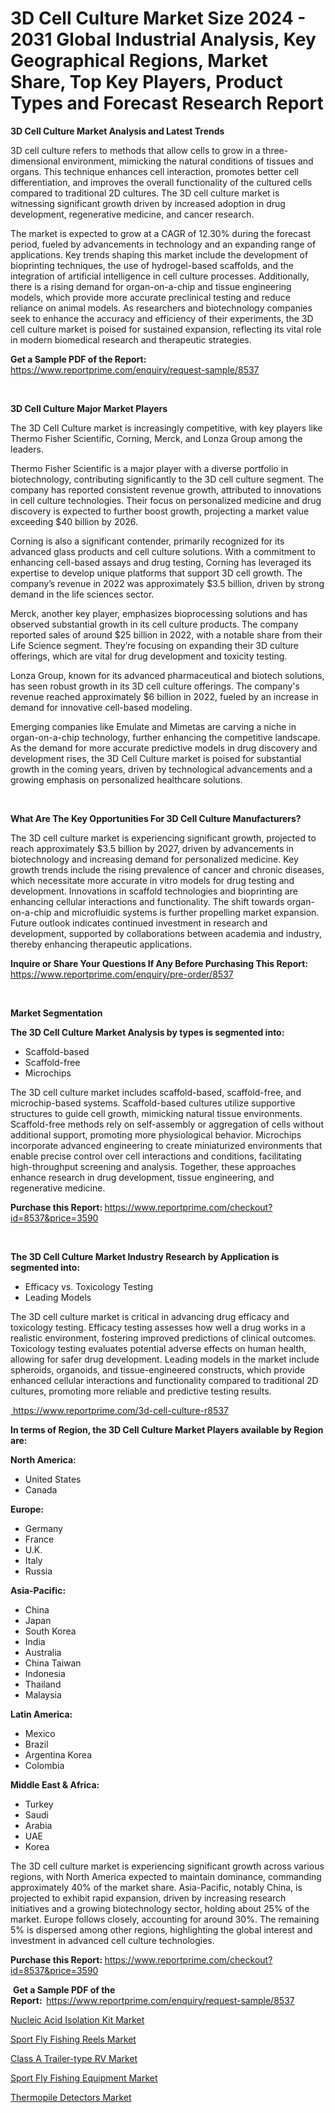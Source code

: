 <p><h1>3D Cell Culture Market Size 2024 - 2031 Global Industrial Analysis, Key Geographical Regions, Market Share, Top Key Players, Product Types and Forecast Research Report</h1></p><p><strong>3D Cell Culture Market Analysis and Latest Trends</strong></p>
<p><p>3D cell culture refers to methods that allow cells to grow in a three-dimensional environment, mimicking the natural conditions of tissues and organs. This technique enhances cell interaction, promotes better cell differentiation, and improves the overall functionality of the cultured cells compared to traditional 2D cultures. The 3D cell culture market is witnessing significant growth driven by increased adoption in drug development, regenerative medicine, and cancer research. </p><p>The market is expected to grow at a CAGR of 12.30% during the forecast period, fueled by advancements in technology and an expanding range of applications. Key trends shaping this market include the development of bioprinting techniques, the use of hydrogel-based scaffolds, and the integration of artificial intelligence in cell culture processes. Additionally, there is a rising demand for organ-on-a-chip and tissue engineering models, which provide more accurate preclinical testing and reduce reliance on animal models. As researchers and biotechnology companies seek to enhance the accuracy and efficiency of their experiments, the 3D cell culture market is poised for sustained expansion, reflecting its vital role in modern biomedical research and therapeutic strategies.</p></p>
<p><strong>Get a Sample PDF of the Report:&nbsp;</strong> <a href="https://www.reportprime.com/enquiry/request-sample/8537">https://www.reportprime.com/enquiry/request-sample/8537</a></p>
<p>&nbsp;</p>
<p><strong>3D Cell Culture Major Market Players</strong></p>
<p><p>The 3D Cell Culture market is increasingly competitive, with key players like Thermo Fisher Scientific, Corning, Merck, and Lonza Group among the leaders. </p><p>Thermo Fisher Scientific is a major player with a diverse portfolio in biotechnology, contributing significantly to the 3D cell culture segment. The company has reported consistent revenue growth, attributed to innovations in cell culture technologies. Their focus on personalized medicine and drug discovery is expected to further boost growth, projecting a market value exceeding $40 billion by 2026.</p><p>Corning is also a significant contender, primarily recognized for its advanced glass products and cell culture solutions. With a commitment to enhancing cell-based assays and drug testing, Corning has leveraged its expertise to develop unique platforms that support 3D cell growth. The company’s revenue in 2022 was approximately $3.5 billion, driven by strong demand in the life sciences sector.</p><p>Merck, another key player, emphasizes bioprocessing solutions and has observed substantial growth in its cell culture products. The company reported sales of around $25 billion in 2022, with a notable share from their Life Science segment. They’re focusing on expanding their 3D culture offerings, which are vital for drug development and toxicity testing.</p><p>Lonza Group, known for its advanced pharmaceutical and biotech solutions, has seen robust growth in its 3D cell culture offerings. The company's revenue reached approximately $6 billion in 2022, fueled by an increase in demand for innovative cell-based modeling. </p><p>Emerging companies like Emulate and Mimetas are carving a niche in organ-on-a-chip technology, further enhancing the competitive landscape. As the demand for more accurate predictive models in drug discovery and development rises, the 3D Cell Culture market is poised for substantial growth in the coming years, driven by technological advancements and a growing emphasis on personalized healthcare solutions.</p></p>
<p>&nbsp;</p>
<p><strong>What Are The Key Opportunities For 3D Cell Culture Manufacturers?</strong></p>
<p><p>The 3D cell culture market is experiencing significant growth, projected to reach approximately $3.5 billion by 2027, driven by advancements in biotechnology and increasing demand for personalized medicine. Key growth trends include the rising prevalence of cancer and chronic diseases, which necessitate more accurate in vitro models for drug testing and development. Innovations in scaffold technologies and bioprinting are enhancing cellular interactions and functionality. The shift towards organ-on-a-chip and microfluidic systems is further propelling market expansion. Future outlook indicates continued investment in research and development, supported by collaborations between academia and industry, thereby enhancing therapeutic applications.</p></p>
<p><strong>Inquire or Share Your Questions If Any Before Purchasing This Report:</strong> <a href="https://www.reportprime.com/enquiry/pre-order/8537">https://www.reportprime.com/enquiry/pre-order/8537</a></p>
<p>&nbsp;</p>
<p><strong>Market Segmentation</strong></p>
<p><strong>The 3D Cell Culture Market Analysis by types is segmented into:</strong></p>
<p><ul><li>Scaffold-based</li><li>Scaffold-free</li><li>Microchips</li></ul></p>
<p><p>The 3D cell culture market includes scaffold-based, scaffold-free, and microchip-based systems. Scaffold-based cultures utilize supportive structures to guide cell growth, mimicking natural tissue environments. Scaffold-free methods rely on self-assembly or aggregation of cells without additional support, promoting more physiological behavior. Microchips incorporate advanced engineering to create miniaturized environments that enable precise control over cell interactions and conditions, facilitating high-throughput screening and analysis. Together, these approaches enhance research in drug development, tissue engineering, and regenerative medicine.</p></p>
<p><strong>Purchase this Report:&nbsp;</strong><a href="https://www.reportprime.com/checkout?id=8537&price=3590">https://www.reportprime.com/checkout?id=8537&price=3590</a></p>
<p>&nbsp;</p>
<p><strong>The 3D Cell Culture Market Industry Research by Application is segmented into:</strong></p>
<p><ul><li>Efficacy vs. Toxicology Testing</li><li>Leading Models</li></ul></p>
<p><p>The 3D cell culture market is critical in advancing drug efficacy and toxicology testing. Efficacy testing assesses how well a drug works in a realistic environment, fostering improved predictions of clinical outcomes. Toxicology testing evaluates potential adverse effects on human health, allowing for safer drug development. Leading models in the market include spheroids, organoids, and tissue-engineered constructs, which provide enhanced cellular interactions and functionality compared to traditional 2D cultures, promoting more reliable and predictive testing results.</p></p>
<p><a href="https://www.reportprime.com/3d-cell-culture-r8537">&nbsp;https://www.reportprime.com/3d-cell-culture-r8537</a></p>
<p><strong>In terms of Region, the 3D Cell Culture Market Players available by Region are:</strong></p>
<p>
    <p> <strong> North America: </strong>
        <ul>
            <li>United States</li>
            <li>Canada</li>
        </ul>
        </p> 
    <p> <strong> Europe: </strong>
        <ul>
            <li>Germany</li>
            <li>France</li>
            <li>U.K.</li>
            <li>Italy</li>
            <li>Russia</li>
        </ul>
        </p> 
    <p> <strong> Asia-Pacific: </strong>
        <ul>
            <li>China</li>
            <li>Japan</li>
            <li>South Korea</li>
            <li>India</li>
            <li>Australia</li>
            <li>China Taiwan</li>
            <li>Indonesia</li>
            <li>Thailand</li>
            <li>Malaysia</li>
        </ul>
        </p> 
    <p> <strong> Latin America: </strong>
        <ul>
            <li>Mexico</li>
            <li>Brazil</li>
            <li>Argentina Korea</li>
            <li>Colombia</li>
        </ul>
        </p> 
    <p> <strong> Middle East & Africa: </strong>
        <ul>
            <li>Turkey</li>
            <li>Saudi</li>
            <li>Arabia</li>
            <li>UAE</li>
            <li>Korea</li>
        </ul>
    </p>
    </p>
<p><p>The 3D cell culture market is experiencing significant growth across various regions, with North America expected to maintain dominance, commanding approximately 40% of the market share. Asia-Pacific, notably China, is projected to exhibit rapid expansion, driven by increasing research initiatives and a growing biotechnology sector, holding about 25% of the market. Europe follows closely, accounting for around 30%. The remaining 5% is dispersed among other regions, highlighting the global interest and investment in advanced cell culture technologies.</p></p>
<p><strong>Purchase this Report: </strong><a href="https://www.reportprime.com/checkout?id=8537&price=3590">https://www.reportprime.com/checkout?id=8537&price=3590</a></p>
<p>&nbsp;<strong>Get a Sample PDF of the Report:&nbsp;&nbsp;</strong><a href="https://www.reportprime.com/enquiry/request-sample/8537">https://www.reportprime.com/enquiry/request-sample/8537</a></p>
<p><strong></strong></p>
<p><p><a href="https://github.com/GRUBBSCHARLES/Market-Research-Report-List-1/blob/main/nucleic-acid-isolation-kit-market.md">Nucleic Acid Isolation Kit Market</a></p><p><a href="https://medium.com/@kstephenurdes435/the-market-study-covers-the-sport-fly-fishing-reels-market-across-various-segments-8da70948c945">Sport Fly Fishing Reels Market</a></p><p><a href="https://issuu.com/reportprime-2/docs/class-a-trailer-type-rv-market-size_81553fe96de173">Class A Trailer-type RV Market</a></p><p><a href="https://medium.com/@kstephenurdes435/the-comprehensive-sport-fly-fishing-equipment-market-research-report-is-essential-for-2cb1aeab35bf">Sport Fly Fishing Equipment Market</a></p><p><a href="https://www.linkedin.com/pulse/thermopile-detectors-market-overview-global-trends-future-8xire?trackingId=ivcg5reUS9afIxCaUrSoVw%3D%3D">Thermopile Detectors Market</a></p></p>